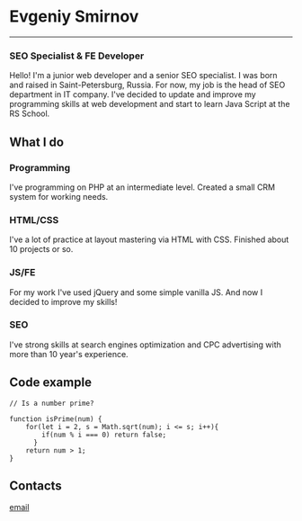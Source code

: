 # Evgeniy Smirnov
*********
### SEO Specialist & FE Developer
Hello! I'm a junior web developer and a senior SEO specialist. I was born and raised in Saint-Petersburg, Russia. For now, my job is the head of SEO department in IT company. I've decided to update and improve my programming skills at web development and start to learn Java Script at the RS School.

## What I do
### Programming
I've programming on PHP at an intermediate level. Created a small CRM system for working needs.

### HTML/CSS
I've a lot of practice at layout mastering via HTML with CSS. Finished about 10 projects or so.

### JS/FE
For my work I've used jQuery and some simple vanilla JS. And now I decided to improve my skills!

### SEO
I've strong skills at search engines optimization and CPC advertising with more than 10 year's experience.

## Code example
```
// Is a number prime?

function isPrime(num) {
    for(let i = 2, s = Math.sqrt(num); i <= s; i++){
        if(num % i === 0) return false;
      }
    return num > 1;
}
```

## Contacts
[email](mnope@yandex.ru)